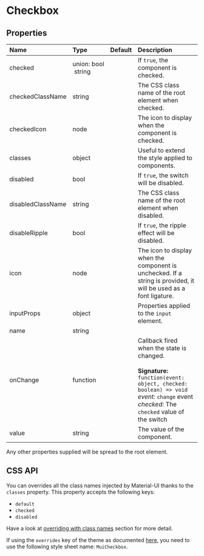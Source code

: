# Checkbox



## Properties
| Name | Type | Default | Description |
|:-----|:-----|:--------|:------------|
| checked | union:&nbsp;bool<br>&nbsp;string<br> |  | If `true`, the component is checked. |
| checkedClassName | string |  | The CSS class name of the root element when checked. |
| checkedIcon | node |  | The icon to display when the component is checked. |
| classes | object |  | Useful to extend the style applied to components. |
| disabled | bool |  | If `true`, the switch will be disabled. |
| disabledClassName | string |  | The CSS class name of the root element when disabled. |
| disableRipple | bool |  | If `true`, the ripple effect will be disabled. |
| icon | node |  | The icon to display when the component is unchecked. If a string is provided, it will be used as a font ligature. |
| inputProps | object |  | Properties applied to the `input` element. |
| name | string |  |  |
| onChange | function |  | Callback fired when the state is changed.<br><br>**Signature:**<br>`function(event: object, checked: boolean) => void`<br>*event:* `change` event<br>*checked:* The `checked` value of the switch |
| value | string |  | The value of the component. |

Any other properties supplied will be spread to the root element.

## CSS API

You can overrides all the class names injected by Material-UI thanks to the `classes` property.
This property accepts the following keys:
- `default`
- `checked`
- `disabled`

Have a look at [overriding with class names](/customization/overrides#overriding-with-class-names)
section for more detail.

If using the `overrides` key of the theme as documented
[here](/customization/themes#customizing-all-instances-of-a-component-type),
you need to use the following style sheet name: `MuiCheckbox`.
